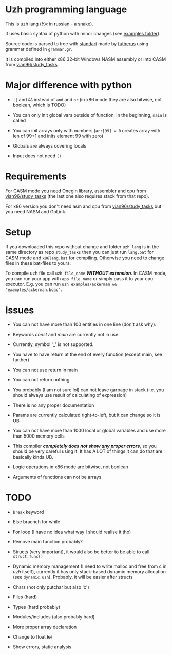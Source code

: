 # Uzh programming language

This is uzh lang (_Уж_ in russian - a snake).

It uses basic syntax of python with minor changes (see [examples folder](url)).

Source code is parsed to tree with [standart](https://github.com/futherus/Language) made by [futherus](https://github.com/futherus) using grammar defined in `grammar.gr`.

It is compiled into either x86 32-bit Windows NASM assembly or into CASM from [vian96/study_tasks](https://github.com/vian96/study_tasks).

# Major difference with python

- `||` and `&&` instead of `and` and `or` (in x86 mode they are also bitwise, not boolean, which is TODO)

- You can only init global vars outside of function, in the beginning, `main` is called

- You can init arrays only with numbers (`arr[99] = 0` creates array with len of 99+1 and inits element 99 with zero)

- Globals are always covering locals

- Input does not need `()`

# Requirements

For CASM mode you need Onegin library, assembler and cpu from [vian96/study_tasks](https://github.com/vian96/study_tasks) (the last one also requires stack from that repo).

For x86 version you don't need asm and cpu from [vian96/study_tasks](https://github.com/vian96/study_tasks) but you need NASM and GoLink.

# Setup

If you downloaded this repo without change and folder `uzh_lang` is in the same directory as repo `study_tasks` then you can just run `lang.bat` for CASM mode and `x86lang.bat` for compiling. Otherwise you need to change files in these bat-files to yours. 

To compile uzh file call `uzh file_name` ***WITHOUT extension***. In CASM mode, you can run your app with `app file_name` or simply pass it to your cpu executor. E.g. you can run `uzh examples/ackerman && "examples/ackerman.boac"`.

# Issues

- You can not have more than 100 entities in one line (don't ask why).

- Keywords _const_ and _main_ are currently not in use.

- Currently, symbol '_' is not supported.

- You have to have return at the end of every function (except main, see further)

- You can not use return in main

- You can not return nothing

- You probably (I am not sure lol) can not leave garbage in stack (i.e. you should always use result of calculating of expression)

- There is no any proper documentation

- Params are currently calculated right-to-left, but it can change so it is UB

- You can not have more than 1000 local or global variables and use more than 5000 memory cells

- This compiler ***completely does not show any proper errors***, so you should be very careful using it. It has A LOT of things it can do that are basically kinda UB.

- Logic operations in x86 mode are bitwise, not boolean

- Arguments of functions can not be arrays

# TODO

- `break` keyword

- Else bracnch for while

- For loop (I have no idea what way I should realise it tho)

- Remove main function probably?

- Structs (very important), it would also be better to be able to call `struct.func()`

- Dynamic memory management (I need to write malloc and free from c in _uzh_ itself), currently it has only stack-based dynamic memory allocation (see `dynamic.uzh`). Probably, it will be easier after structs

- Chars (not only putchar but also 'c')

- Files (hard)

- Types (hard probably)

- Modules/includes (also probably hard)

- More proper array declaration

- Change to float ~~lol~~

- Show errors, static analysis

